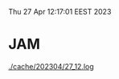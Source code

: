 Thu 27 Apr 12:17:01 EEST 2023
# JAM
<a href='./cache/202304/27_12.log'>./cache/202304/27_12.log</a>
